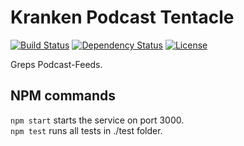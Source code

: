 # Kranken Podcast Tentacle
[![Build Status](https://travis-ci.org/code-arcs/kraken-podcast-tentacle.svg?branch=master)](https://travis-ci.org/code-arcs/kraken-podcast-tentacle)
[![Dependency Status](https://david-dm.org/code-arcs/kraken-podcast-tentacle.svg)](https://david-dm.org/code-arcs/kraken-podcast-tentacle)
[![License](http://img.shields.io/:license-apache-blue.svg)](http://www.apache.org/licenses/LICENSE-2.0.html)

Greps Podcast-Feeds.

## NPM commands
`npm start` starts the service on port 3000.  
`npm test` runs all tests in ./test folder.
